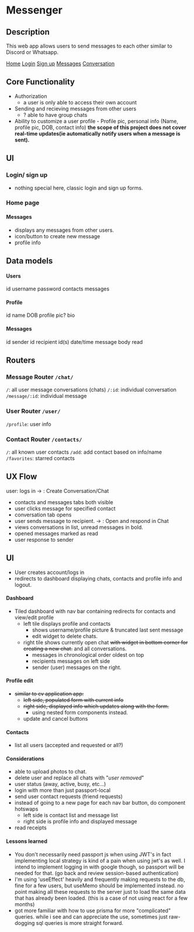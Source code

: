 # Messenger

## Description

This web app allows users to send messages to each other similar to Discord or Whatsapp.

[Home](screenshots/landingAnimation.mov)
[Login](screenshots/login.png)
[Sign up](screenshots/signup.png)
[Messages](screenshots/messages.png)
[Conversation](screenshots/conversation.png)

## Core Functionality

- Authorization
  - a user is only able to access their own account
- Sending and recieving messages from other users
  - ? able to have group chats
- Ability to customize a user profile - Profile pic, personal info (Name, profile pic, DOB, contact info)
  **the scope of this project does not cover real-time updates(ie automatically notify users when a message is sent).**

## UI

### Login/ sign up

- nothing special here, classic login and sign up forms.

### Home page

#### Messages

- displays any messages from other users.
- icon/button to create new message
- profile info

## Data models

#### Users

id
username
password
contacts
messages

#### Profile

id
name
DOB
profile pic?
bio

#### Messages

id
sender id
recipient id(s)
date/time
message body
read

## Routers

### Message Router `/chat/`

`/`: all user message conversations (chats)
`/:id`: individual conversation
`/message/:id`: individual message

### User Router `/user/`

`/profile`: user info

### Contact Router `/contacts/`

`/`: all known user contacts
`/add`: add contact based on info/name
`/favorites`: starred contacts

## UX Flow

user:
logs in
-> : Create Conversation/Chat

- contacts and messages tabs both visible
- user clicks message for specified contact
- conversation tab opens
- user sends message to recipient.
  -> : Open and respond in Chat
- views conversations in list, unread messages in bold.
- opened messages marked as read
- user response to sender

## UI

- User creates account/logs in
- redirects to dashboard displaying chats, contacts and profile info and logout.

#### Dashboard

- Tiled dashboard with nav bar containing redirects for contacts and view/edit profile
  - left tile displays profile and contacts
    - shows username/profile picture & truncated last sent message
    - edit widget to delete chats.
  - right tile shows currently open chat ~~with widget in bottom corner for creating a new chat.~~ and all conversations.
    - messages in chronological order oldest on top
    - recipients messages on left side
    - sender (user) messages on the right.

#### Profile edit

- ~~similar to cv application app:~~
  - ~~left side, populated form with current info~~
  - ~~right side, displayed info which updates along with the form.~~
    - using nested form components instead.
  - update and cancel buttons

#### Contacts

- list all users (accepted and requested or all?)

#### Considerations

- able to upload photos to chat.
- delete user and replace all chats with "_user removed_"
- user status (away, active, busy, etc...)
- login with more than just passport-local
- send user contact requests (friend requests)
- instead of going to a new page for each nav bar button, do component hotswaps
  - left side is contact list and message list
  - right side is profile info and displayed message
- read receipts

#### Lessons learned

- You don't necessarily need passport js when using JWT's in fact implementing local strategy is kind of a pain when using jwt's as well. I intend to implement logging in with google though, so passport will be needed for that. (go back and review session-based authentication)
- I'm using 'useEffect' heavily and frequently making requests to the db, fine for a few users, but useMemo should be implemented instead. no point making all these requests to the server just to load the same data that has already been loaded. (this is a case of not using react for a few months)
- got more familiar with how to use prisma for more "complicated" queries. while i see and can appreciate the use, sometimes just raw-dogging sql queries is more straight forward.
